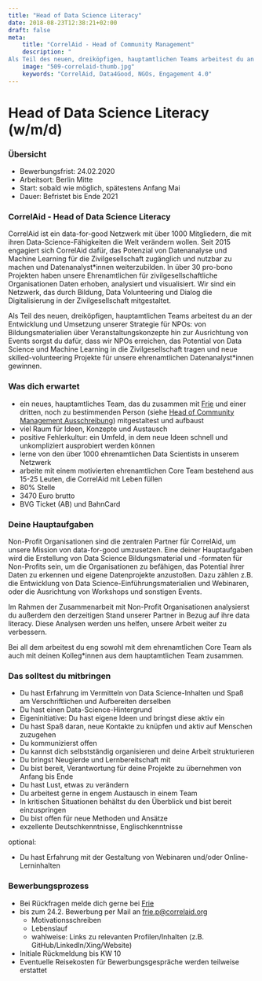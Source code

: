 ```yaml
---
title: "Head of Data Science Literacy"
date: 2018-08-23T12:38:21+02:00
draft: false
meta:
    title: "CorrelAid - Head of Community Management"
    description: "
Als Teil des neuen, dreiköpfigen, hauptamtlichen Teams arbeitest du an der Entwicklung und Umsetzung unserer Strategie für NPOs: von Bildungsmaterialien über Veranstaltungskonzepte hin zur Ausrichtung von Events sorgst du dafür, dass wir NPOs erreichen, das Potential von Data Science und Machine Learning in die Zivilgesellschaft tragen und neue skilled-volunteering Projekte für unsere ehrenamtlichen Datenanalyst*innen gewinnen."
    image: "509-correlaid-thumb.jpg"
    keywords: "CorrelAid, Data4Good, NGOs, Engagement 4.0"
---
```


# Head of Data Science Literacy (w/m/d)
### Übersicht
- Bewerbungsfrist: 24.02.2020
- Arbeitsort: Berlin Mitte
- Start: sobald wie möglich, spätestens Anfang Mai
- Dauer: Befristet bis Ende 2021

### CorrelAid - Head of Data Science Literacy

CorrelAid ist ein data-for-good Netzwerk mit über 1000 Mitgliedern, die mit ihren Data-Science-Fähigkeiten die Welt verändern wollen. Seit 2015 engagiert sich CorrelAid dafür, das Potenzial von Datenanalyse und Machine Learning für die Zivilgesellschaft zugänglich und nutzbar zu machen und Datenanalyst\*innen weiterzubilden. In über 30 pro-bono Projekten haben unsere Ehrenamtlichen für zivilgesellschaftliche Organisationen Daten erhoben, analysiert und visualisiert. Wir sind ein Netzwerk, das durch Bildung, Data Volunteering und Dialog die Digitalisierung in der Zivilgesellschaft mitgestaltet.

Als Teil des neuen, dreiköpfigen, hauptamtlichen Teams arbeitest du an der Entwicklung und Umsetzung unserer Strategie für NPOs: von Bildungsmaterialien über Veranstaltungskonzepte hin zur Ausrichtung von Events sorgst du dafür, dass wir NPOs erreichen, das Potential von Data Science und Machine Learning in die Zivilgesellschaft tragen und neue skilled-volunteering Projekte für unsere ehrenamtlichen Datenanalyst\*innen gewinnen.

### Was dich erwartet
- ein neues, hauptamtliches Team, das du zusammen mit [Frie](https://www.linkedin.com/in/frie-preu-a2bb46a7/) und einer dritten, noch zu bestimmenden Person (siehe [Head of Community Management Ausschreibung](/jobs/head-of-community-management)) mitgestaltest und aufbaust
- viel Raum für Ideen, Konzepte und Austausch
- positive Fehlerkultur: ein Umfeld, in dem neue Ideen schnell und unkompliziert ausprobiert werden können
- lerne von den über 1000 ehrenamtlichen Data Scientists in unserem Netzwerk
- arbeite mit einem motivierten ehrenamtlichen Core Team bestehend aus 15-25 Leuten, die CorrelAid mit Leben füllen
- 80% Stelle
- 3470 Euro brutto
- BVG Ticket (AB) und BahnCard 

### Deine Hauptaufgaben

Non-Profit Organisationen sind die zentralen Partner für CorrelAid, um unsere Mission von data-for-good umzusetzen. 
Eine deiner Hauptaufgaben wird die Erstellung von Data Science Bildungsmaterial und -formaten für Non-Profits sein, um die Organisationen zu befähigen, das Potential ihrer Daten zu erkennen und eigene Datenprojekte anzustoßen. Dazu zählen z.B. die Entwicklung von Data Science-Einführungsmaterialien und Webinaren, oder die Ausrichtung von Workshops und sonstigen Events.

Im Rahmen der Zusammenarbeit mit Non-Profit Organisationen analysierst du außerdem den derzeitigen Stand unserer Partner in Bezug auf ihre data literacy. Diese Analysen werden uns helfen, unsere Arbeit weiter zu verbessern.

Bei all dem arbeitest du eng sowohl mit dem ehrenamtlichen Core Team als auch mit deinen Kolleg\*innen aus dem hauptamtlichen Team zusammen. 

### Das solltest du mitbringen

- Du hast Erfahrung im Vermitteln von Data Science-Inhalten und Spaß am Verschriftlichen und Aufbereiten derselben
- Du hast einen Data-Science-Hintergrund
- Eigeninitiative: Du hast eigene Ideen und bringst diese aktiv ein
- Du hast Spaß daran, neue Kontakte zu knüpfen und aktiv auf Menschen zuzugehen
- Du kommunizierst offen
- Du kannst dich selbstständig organisieren und deine Arbeit strukturieren
- Du bringst Neugierde und Lernbereitschaft mit
- Du bist bereit, Verantwortung für deine Projekte zu übernehmen von Anfang bis Ende
- Du hast Lust, etwas zu verändern
- Du arbeitest gerne in engem Austausch in einem Team
- In kritischen Situationen behältst du den Überblick und bist bereit einzuspringen
- Du bist offen für neue Methoden und Ansätze
- exzellente Deutschkenntnisse, Englischkenntnisse

optional:
- Du hast Erfahrung mit der Gestaltung von Webinaren und/oder Online-Lerninhalten

### Bewerbungsprozess
- Bei Rückfragen melde dich gerne bei [Frie](mailto:frie.p@correlaid.org)
- bis zum 24.2. Bewerbung per Mail an [frie.p@correlaid.org](mailto:frie.p@correlaid.org)
    - Motivationsschreiben
    - Lebenslauf
    - wahlweise: Links zu relevanten Profilen/Inhalten (z.B. GitHub/LinkedIn/Xing/Website)
- Initiale Rückmeldung bis KW 10
- Eventuelle Reisekosten für Bewerbungsgespräche werden teilweise erstattet

